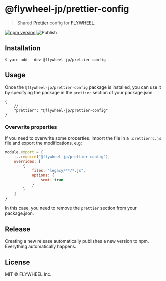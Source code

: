 # @flywheel-jp/prettier-config

> Shared [Prettier](https://prettier.io/) config for [FLYWHEEL](https://flywheel.jp/).

[![npm version](https://badge.fury.io/js/@flywheel-jp%2Fprettier-config.svg)](http://badge.fury.io/js/@flywheel-jp%2Fprettier-config)
![Publish](https://github.com/flywheel-jp/prettier-config/workflows/Publish/badge.svg)

## Installation

```
$ yarn add --dev @flywheel-jp/prettier-config
```

## Usage

Once the `@flywheel-jp/prettier-config` package is installed, you can use it by specifying the package in the `prettier` section of your package.json.

```jsonc
{
    // ...
    "prettier": "@flywheel-jp/prettier-config"
}
```

### Overwrite properties

If you need to overwrite some properties, import the file in a `.prettierrc.js` file and export the modifications, e.g:

```js
module.export = {
    ...require("@flywheel-jp/prettier-config"),
    overrides: [
        {
            files: "legacy/**/*.js",
            options: {
                semi: true
            }
        }
    ]
}
```

In this case, you need to remove the `prettier` section from your package.json.

## Release

Creating a new release automatically publishes a new version to npm. Everything automatically happens.

## License

MIT © FLYWHEEL Inc.
